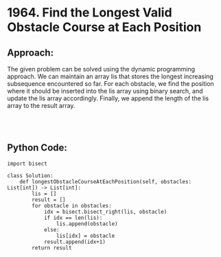 # 1964. Find the Longest Valid Obstacle Course at Each Position

## Approach:
The given problem can be solved using the dynamic programming approach. We can maintain an array lis that stores the longest increasing subsequence encountered so far. For each obstacle, we find the position where it should be inserted into the lis array using binary search, and update the lis array accordingly. Finally, we append the length of the lis array to the result array.

<br></br>
## Python Code:
```shell
import bisect

class Solution:
    def longestObstacleCourseAtEachPosition(self, obstacles: List[int]) -> List[int]:
        lis = []
        result = []
        for obstacle in obstacles:
            idx = bisect.bisect_right(lis, obstacle)
            if idx == len(lis):
                lis.append(obstacle)
            else:
                lis[idx] = obstacle
            result.append(idx+1)
        return result
```

